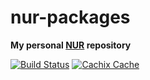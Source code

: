 # nur-packages

**My personal [NUR](https://github.com/nix-community/NUR) repository**

[![Build Status](https://travis-ci.org/jorsn/nur-packages.svg?branch=master)](https://travis-ci.org/jorsn/nur-packages)
[![Cachix Cache](https://img.shields.io/badge/cachix-jorsn-blue.svg)](https://jorsn.cachix.org)

